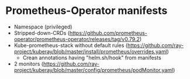 # Prometheus-Operator manifests
- Namespace (privileged)
- Stripped-down-CRDs (https://github.com/prometheus-operator/prometheus-operator/releases/tag/v0.79.2)
- Kube-prometheus-stack without default rules (https://github.com/ray-project/kuberay/blob/master/install/prometheus/overrides.yaml)
  - Crean annotations having "helm.sh/hook" from manifests
- 2 monitors (https://github.com/ray-project/kuberay/blob/master/config/prometheus/podMonitor.yaml)

